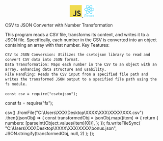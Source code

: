 <p align="center"> <a href="https://developer.mozilla.org/en-US/docs/Web/JavaScript" target="_blank" rel="noreferrer"> <img src="https://raw.githubusercontent.com/devicons/devicon/master/icons/javascript/javascript-original.svg" alt="javascript" width="40" height="40"/> </a> <img src="https://raw.githubusercontent.com/devicons/devicon/master/icons/react/react-original-wordmark.svg" alt="react" width="40" height="40"/> </a> </p>

CSV to JSON Converter with Number Transformation

This program reads a CSV file, transforms its content, and writes it to a JSON file. Specifically, each number in the CSV is converted into an object containing an array with that number.
Key Features:

    CSV to JSON Conversion: Utilizes the csvtojson library to read and convert CSV data into JSON format.
    Data Transformation: Maps each number in the CSV to an object with an array, enhancing data structure and usability.
    File Handling: Reads the CSV input from a specified file path and writes the transformed JSON output to a specified file path using the fs module.

    const csv = require("csvtojson");
    
const fs = require("fs");

csv()
  .fromFile("C:\\Users\\XXX\\Desktop\\XXXX\\XXX\\XXXX\\XXX.csv")
  .then((jsonObj) => {
    const transformedObj = jsonObj.map((item) => {
      return {
        numbers: [parseInt(Object.values(item)[0])],
      };
    });
    fs.writeFileSync(
      "C:\\Users\\XXX\\Desktop\\XXXX\\XXX\\XXXX\\bonus.json",
      JSON.stringify(transformedObj, null, 2)
    );
  });

